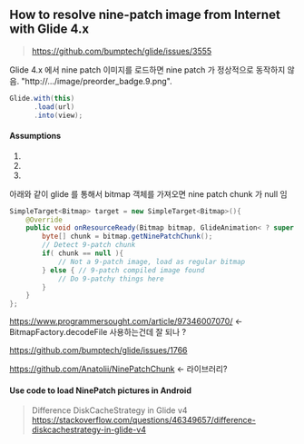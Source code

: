 

## How to resolve nine-patch image from Internet with Glide 4.x 


> https://github.com/bumptech/glide/issues/3555

Glide 4.x 에서 nine patch 이미지를 로드하면 nine patch 가 정상적으로 동작하지 않음. 
"http://.../image/preorder_badge.9.png". 
```java
Glide.with(this)  
      .load(url)  
      .into(view);
```


#### Assumptions
1. 
2. 
3. 
  
      
아래와 같이 glide 를 통해서 bitmap 객체를 가져오면 nine patch chunk 가 null 임
```java
SimpleTarget<Bitmap> target = new SimpleTarget<Bitmap>(){
    @Override
    public void onResourceReady(Bitmap bitmap, GlideAnimation< ? super Bitmap > glideAnimation){
        byte[] chunk = bitmap.getNinePatchChunk();
        // Detect 9-patch chunk
        if( chunk == null ){
            // Not a 9-patch image, load as regular bitmap
        } else { // 9-patch compiled image found
            // Do 9-patchy things here
        }
    }
};
```


https://www.programmersought.com/article/97346007070/
<- BitmapFactory.decodeFile 사용하는건데 잘 되나 ?





https://github.com/bumptech/glide/issues/1766

https://github.com/Anatolii/NinePatchChunk
<- 라이브러리?




#### Use code to load NinePatch pictures in Android




> Difference DiskCacheStrategy in Glide v4
https://stackoverflow.com/questions/46349657/difference-diskcachestrategy-in-glide-v4

<!--stackedit_data:
eyJoaXN0b3J5IjpbLTE4MTIwNjM5ODAsMTY1NDAyMTQzNiw1OD
Y5ODU0NjUsLTYzMjYzOTg0MSwxOTIzNjc1Mzg3LC02MjQxODA0
NjIsMTg5MzUzMTUzXX0=
-->